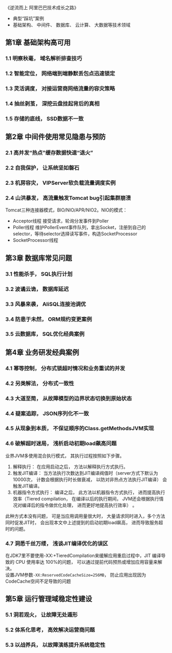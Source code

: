 《逆流而上 阿里巴巴技术成长之路》

* 典型“踩坑”案例
* 基础架构、 中间件、 数据库、 云计算、 大数据等技术领域

## 第1章 基础架构高可用
### 1.1 明察秋毫， 域名解析排查技巧
### 1.2 智能定位， 网络端到端静默丢包点迅速锁定
### 1.3 灵活调度， 对接运营商网络流量的容灾策略
### 1.4 抽丝剥茧， 深挖云盘挂起背后的真相
### 1.5 存储的底线， SSD数据不一致

## 第2章 中间件使用常见隐患与预防
### 2.1 高并发“热点”缓存数据快速“退火”
### 2.2 自我保护， 让系统坚如磐石
### 2.3 机房容灾， VIPServer软负载流量调度实例
### 2.4 山洪暴发， 高流量触发Tomcat bug引起集群崩溃
Tomcat三种连接器模式，BIO/NIO/APR/NIO2。NIO的模式：
* Acceptor线程 接受请求，轮询分发事件到Poller
* Poller线程 维护PollerEvent事件队列，拿出Socket，注册到自己的selector，等待selector选择读写事件，构造SocketProcessor
* SocketProcessor线程

## 第3章 数据库常见问题
### 3.1 性能杀手， SQL执行计划
### 3.2 波谲云诡， 数据库延迟
### 3.3 风暴来袭， AliSQL连接池调优
### 3.4 防患于未然， ORM规约变更案例
### 3.5 云数据库， SQL优化经典案例

## 第4章 业务研发经典案例
### 4.1 幂等控制， 分布式锁超时情况和业务重试的并发
### 4.2 另类解法， 分布式一致性
### 4.3 大道至简， 从故障模型的边界状态切换到原始状态
### 4.4 疑案追踪， JSON序列化不一致
### 4.5 从现象到本质， 不保证顺序的Class.getMethodsJVM实现
### 4.6 破解**超时**迷局， 浅析启动初期load飙高问题
业界JVM多使用混合执行模式， 其执行过程按照如下步骤。
1. 解释执行： 在应用启动之后， 方法以解释执行方式执行。
2. 触发JIT编译： 当方法执行次数达到JIT编译阀值时（server方式下默认为 10000次， 计数会根据执行时长做衰减， 以防对非热点方法执行JIT编译） 会触发JIT编译。
3. 机器指令方式执行： 编译之后， 此方法以机器指令方式执行， 进而提高执行效率（Tiered compilation， 在编译以后的执行期间， JVM还会根据执行情况对编译后的指令做优化处理， 进而更好地提高执行效率） 。

此种方式本没有问题， 可是当应用调用量很大时， 大量请求同时进入，多个方法同时促发JIT时， 会出现本文中上述提到的启动初期load飙高， 进而导致服务超时的问题。 

### 4.7 洞悉千丝万缕， 浅谈JIT编译优化的误区
在JDK7里不要使用-XX:+TieredCompilation来缓解应用重启过程中，JIT 编译导致的 CPU 使用率达 100%的问题， 可以通过提前代码预热或增加应用容量来解决。<br/>
设置JVM参数`-XX:ReservedCodeCacheSize=256MB`， 防止应用出现因为CodeCache空间不足导致的问题

## 第5章 运行管理域稳定性建设
### 5.1 洞若观火， 让故障无处遁形
### 5.2 体系化思考， 高效解决运营商问题
### 5.3 以战养兵， 以故障演练提升系统稳定性